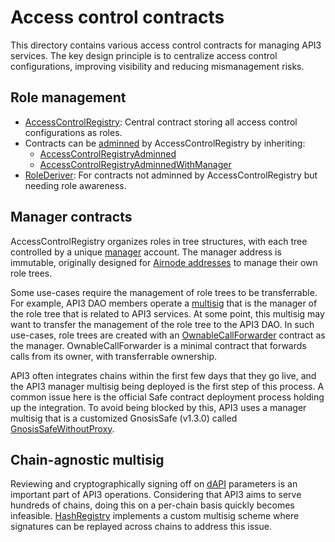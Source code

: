 # Access control contracts

This directory contains various access control contracts for managing API3 services.
The key design principle is to centralize access control configurations, improving visibility and reducing mismanagement risks.

## Role management

- [AccessControlRegistry](./accesscontrolregistry.md): Central contract storing all access control configurations as roles.
- Contracts can be [adminned](../../glossary.md#admin-role) by AccessControlRegistry by inheriting:
  - [AccessControlRegistryAdminned](./accesscontrolregistryadminned.md)
  - [AccessControlRegistryAdminnedWithManager](./accesscontrolregistryadminnedwithmanager.md)
- [RoleDeriver](./rolederiver.md): For contracts not adminned by AccessControlRegistry but needing role awareness.

## Manager contracts

AccessControlRegistry organizes roles in tree structures, with each tree controlled by a unique [manager](../../glossary.md#manager) account.
The manager address is immutable, originally designed for [Airnode addresses](../../glossary.md#airnode-address) to manage their own role trees.

Some use-cases require the management of role trees to be transferrable.
For example, API3 DAO members operate a [multisig](../../glossary.md#manager-multisig) that is the manager of the role tree that is related to API3 services.
At some point, this multisig may want to transfer the management of the role tree to the API3 DAO.
In such use-cases, role trees are created with an [OwnableCallForwarder](./ownablecallforwarder.md) contract as the manager.
OwnableCallForwarder is a minimal contract that forwards calls from its owner, with transferrable ownership.

API3 often integrates chains within the first few days that they go live, and the API3 manager multisig being deployed is the first step of this process.
A common issue here is the official Safe contract deployment process holding up the integration.
To avoid being blocked by this, API3 uses a manager multisig that is a customized GnosisSafe (v1.3.0) called [GnosisSafeWithoutProxy](./gnosissafewithoutproxy.md).

## Chain-agnostic multisig

Reviewing and cryptographically signing off on [dAPI](../../glossary.md#dapi) parameters is an important part of API3 operations.
Considering that API3 aims to serve hundreds of chains, doing this on a per-chain basis quickly becomes infeasible.
[HashRegistry](./hashregistry.md) implements a custom multisig scheme where signatures can be replayed across chains to address this issue.
